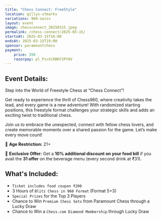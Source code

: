 ```yaml
---
title: "Chess Connect: FreeStyle"
location: gillys-stmarks
variations: 960-swiss
layout: event
image: chessconnect_20250315.jpeg
permalink: /chess-connect/2025-03-15/
startsAt: 2025-03-15T16:00
endsAt: 2025-03-15T19:00
sponsor: paramountchess
payment:
    price: 350
    razorpay: pl_PzcXcRBKF2PYOV
---
```

## Event Details:

Step into the World of Freestyle Chess at “Chess Connect”!

Get ready to experience the thrill of Chess960, where creativity takes the lead, and every game is a new adventure! With randomized starting positions, this freestyle format challenges your strategic skills and adds an exciting twist to traditional chess.

Join us to embrace the unexpected, connect with fellow chess lovers, and create memorable moments over a shared passion for the game. Let’s make every move count!

🔞 **Age Restriction:** 21+

🍹 **Exclusive Offer:** Get a **10% additional discount on your food bill** if you avail the **31 offer** on the beverage menu (every second drink at ₹31).



## What's Included:
- `Ticket includes food coupon ₹200`
- 3 Hours of `Blitz Chess in 960 Format` (Format 5+3)
- `Special Prizes` for the Top 3 Players
- Chance to Win `Premium Chess Sets` from Paramount Chess through a Lucky Draw
- Chance to Win a `Chess.com Diamond Membership` through Lucky Draw
